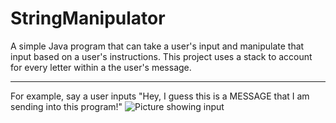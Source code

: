 # StringManipulator
A simple Java program that can take a user's input and manipulate that input based on a user's instructions. This project uses a stack to account for every letter within a the user's message.
________________________________________________________________________________________________________________________________
For example, say a user inputs "Hey, I guess this is a MESSAGE that I am sending into this program!"
![Picture showing input](https://ibb.co/haeZdx)
